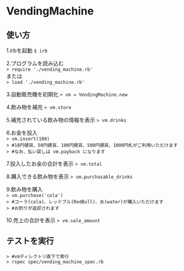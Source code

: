 # VendingMachine

## 使い方
1.irbを起動
`$ irb`

2.プログラムを読み込む
<br>
`> require './vending_machine.rb'`
<br>
または
<br>
`> load './vending_machine.rb'`

3.自動販売機を初期化
`> vm = VendingMachine.new`

4.飲み物を補充
`> vm.store`

5.補充されている飲み物の情報を表示
`> vm.drinks`

6.お金を投入
<br>
`> vm.insert(100)`
<br>
`> #10円硬貨、50円硬貨、100円硬貨、500円硬貨、1000円札がご利用いただけます`
<br>
`> #なお、払い戻しは vm.payback になります`

7.投入したお金の合計を表示
`> vm.total`

8.購入できる飲み物を表示
`> vm.purchasable_drinks`

9.飲み物を購入
<br>
`> vm.purchase('cola')`
<br>
`> #コーラ(cola)、レッドブル(RedBull)、水(water)が購入いただけます`
<br>
`> #お釣りが返却されます`

10.売上の合計を表示
`> vm.sale_amount`

## テストを実行
`> #vmディレクトリ直下で実行`
<br>
`> rspec spec/vending_machine_spec.rb`
